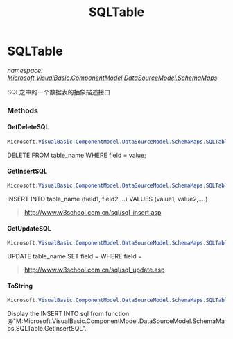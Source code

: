 ﻿---
title: SQLTable
---

# SQLTable
_namespace: [Microsoft.VisualBasic.ComponentModel.DataSourceModel.SchemaMaps](N-Microsoft.VisualBasic.ComponentModel.DataSourceModel.SchemaMaps.html)_

SQL之中的一个数据表的抽象描述接口

### Methods

#### GetDeleteSQL
```csharp
Microsoft.VisualBasic.ComponentModel.DataSourceModel.SchemaMaps.SQLTable.GetDeleteSQL
```
DELETE FROM table_name WHERE field = value;

#### GetInsertSQL
```csharp
Microsoft.VisualBasic.ComponentModel.DataSourceModel.SchemaMaps.SQLTable.GetInsertSQL
```
INSERT INTO table_name (field1, field2,...) VALUES (value1, value2,....)
> http://www.w3school.com.cn/sql/sql_insert.asp

#### GetUpdateSQL
```csharp
Microsoft.VisualBasic.ComponentModel.DataSourceModel.SchemaMaps.SQLTable.GetUpdateSQL
```
UPDATE table_name SET field = <new value> WHERE field = <value>
> http://www.w3school.com.cn/sql/sql_update.asp

#### ToString
```csharp
Microsoft.VisualBasic.ComponentModel.DataSourceModel.SchemaMaps.SQLTable.ToString
```
Display the INSERT INTO sql from function @"M:Microsoft.VisualBasic.ComponentModel.DataSourceModel.SchemaMaps.SQLTable.GetInsertSQL".




